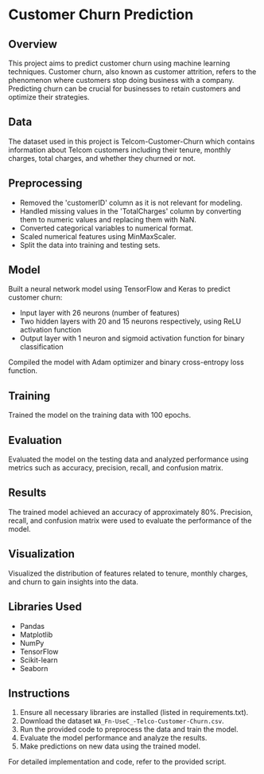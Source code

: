 # Customer Churn Prediction

## Overview
This project aims to predict customer churn using machine learning techniques. Customer churn, also known as customer attrition, refers to the phenomenon where customers stop doing business with a company. Predicting churn can be crucial for businesses to retain customers and optimize their strategies. 

## Data
The dataset used in this project is Telcom-Customer-Churn which contains information about Telcom customers including their tenure, monthly charges, total charges, and whether they churned or not.

## Preprocessing
- Removed the 'customerID' column as it is not relevant for modeling.
- Handled missing values in the 'TotalCharges' column by converting them to numeric values and replacing them with NaN.
- Converted categorical variables to numerical format.
- Scaled numerical features using MinMaxScaler.
- Split the data into training and testing sets.

## Model
Built a neural network model using TensorFlow and Keras to predict customer churn:
- Input layer with 26 neurons (number of features)
- Two hidden layers with 20 and 15 neurons respectively, using ReLU activation function
- Output layer with 1 neuron and sigmoid activation function for binary classification

Compiled the model with Adam optimizer and binary cross-entropy loss function.

## Training
Trained the model on the training data with 100 epochs.

## Evaluation
Evaluated the model on the testing data and analyzed performance using metrics such as accuracy, precision, recall, and confusion matrix.

## Results
The trained model achieved an accuracy of approximately 80%. Precision, recall, and confusion matrix were used to evaluate the performance of the model.

## Visualization
Visualized the distribution of features related to tenure, monthly charges, and churn to gain insights into the data.

## Libraries Used
- Pandas
- Matplotlib
- NumPy
- TensorFlow
- Scikit-learn
- Seaborn

## Instructions
1. Ensure all necessary libraries are installed (listed in requirements.txt).
2. Download the dataset `WA_Fn-UseC_-Telco-Customer-Churn.csv`.
3. Run the provided code to preprocess the data and train the model.
4. Evaluate the model performance and analyze the results.
5. Make predictions on new data using the trained model.

For detailed implementation and code, refer to the provided script.
